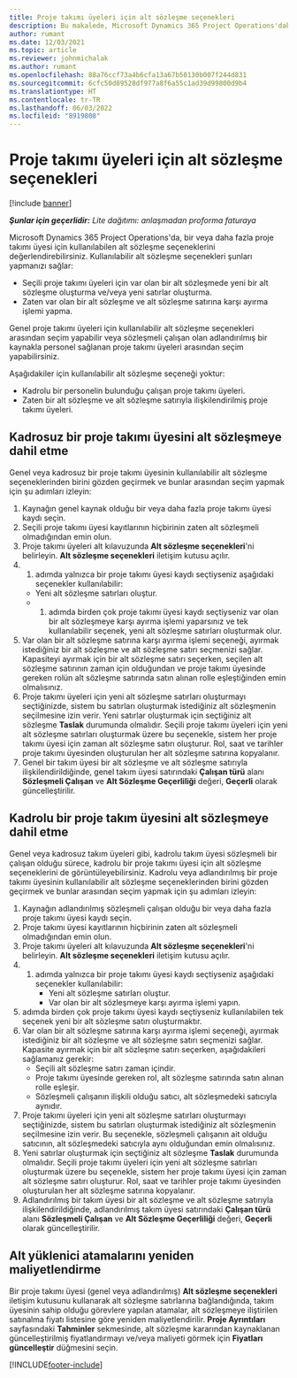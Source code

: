 ```yaml
---
title: Proje takımı üyeleri için alt sözleşme seçenekleri
description: Bu makalede, Microsoft Dynamics 365 Project Operations'daki proje takımı üyeleri için alt sözleşme seçenekleri açıklanmaktadır.
author: rumant
ms.date: 12/03/2021
ms.topic: article
ms.reviewer: johnmichalak
ms.author: rumant
ms.openlocfilehash: 88a76ccf73a4b6cfa13a67b50130b007f244d831
ms.sourcegitcommit: 6cfc50d89528df977a8f6a55c1ad39d99800d9b4
ms.translationtype: HT
ms.contentlocale: tr-TR
ms.lasthandoff: 06/03/2022
ms.locfileid: "8919808"
---
```

# <a name="subcontracting-options-for-project-team-members"></a>Proje takımı üyeleri için alt sözleşme seçenekleri

[!include [banner](../../includes/dataverse-preview.md)]

_**Şunlar için geçerlidir:** Lite dağıtımı: anlaşmadan proforma faturaya_

Microsoft Dynamics 365 Project Operations'da, bir veya daha fazla proje takımı üyesi için kullanılabilen alt sözleşme seçeneklerini değerlendirebilirsiniz. Kullanılabilir alt sözleşme seçenekleri şunları yapmanızı sağlar:

- Seçili proje takımı üyeleri için var olan bir alt sözleşmede yeni bir alt sözleşme oluşturma ve/veya yeni satırlar oluşturma. 
- Zaten var olan bir alt sözleşme ve alt sözleşme satırına karşı ayırma işlemi yapma. 

Genel proje takımı üyeleri için kullanılabilir alt sözleşme seçenekleri arasından seçim yapabilir veya sözleşmeli çalışan olan adlandırılmış bir kaynakla personel sağlanan proje takımı üyeleri arasından seçim yapabilirsiniz. 

Aşağıdakiler için kullanılabilir alt sözleşme seçeneği yoktur:

- Kadrolu bir personelin bulunduğu çalışan proje takımı üyeleri. 
- Zaten bir alt sözleşme ve alt sözleşme satırıyla ilişkilendirilmiş proje takımı üyeleri. 

## <a name="subcontracting-an-unstaffed-project-team-member"></a>Kadrosuz bir proje takımı üyesini alt sözleşmeye dahil etme

Genel veya kadrosuz bir proje takımı üyesinin kullanılabilir alt sözleşme seçeneklerinden birini gözden geçirmek ve bunlar arasından seçim yapmak için şu adımları izleyin:

1. Kaynağın genel kaynak olduğu bir veya daha fazla proje takımı üyesi kaydı seçin.
2. Seçili proje takımı üyesi kayıtlarının hiçbirinin zaten alt sözleşmeli olmadığından emin olun. 
3. Proje takımı üyeleri alt kılavuzunda **Alt sözleşme seçenekleri**'ni belirleyin. **Alt sözleşme seçenekleri** iletişim kutusu açılır. 
4. 1. adımda yalnızca bir proje takımı üyesi kaydı seçtiyseniz aşağıdaki seçenekler kullanılabilir:
    - Yeni alt sözleşme satırları oluştur. 
    - 1. adımda birden çok proje takımı üyesi kaydı seçtiyseniz var olan bir alt sözleşmeye karşı ayırma işlemi yaparsınız ve tek kullanılabilir seçenek, yeni alt sözleşme satırları oluşturmak olur.
5. Var olan bir alt sözleşme satırına karşı ayırma işlemi seçeneği, ayırmak istediğiniz bir alt sözleşme ve alt sözleşme satırı seçmenizi sağlar. Kapasiteyi ayırmak için bir alt sözleşme satırı seçerken, seçilen alt sözleşme satırının zaman için olduğundan ve proje takımı üyesinde gereken rolün alt sözleşme satırında satın alınan rolle eşleştiğinden emin olmalısınız.
6. Proje takımı üyeleri için yeni alt sözleşme satırları oluşturmayı seçtiğinizde, sistem bu satırları oluşturmak istediğiniz alt sözleşmenin seçilmesine izin verir. Yeni satırlar oluşturmak için seçtiğiniz alt sözleşme **Taslak** durumunda olmalıdır. Seçili proje takımı üyeleri için yeni alt sözleşme satırları oluşturmak üzere bu seçenekle, sistem her proje takımı üyesi için zaman alt sözleşme satırı oluşturur. Rol, saat ve tarihler proje takımı üyesinden oluşturulan her alt sözleşme satırına kopyalanır. 
7. Genel bir takım üyesi bir alt sözleşme ve alt sözleşme satırıyla ilişkilendirildiğinde, genel takım üyesi satırındaki **Çalışan türü** alanı **Sözleşmeli Çalışan** ve **Alt Sözleşme Geçerliliği** değeri, **Geçerli** olarak güncelleştirilir.

## <a name="subcontracting-a-staffed-project-team-member"></a>Kadrolu bir proje takım üyesini alt sözleşmeye dahil etme

Genel veya kadrosuz takım üyeleri gibi, kadrolu takım üyesi sözleşmeli bir çalışan olduğu sürece, kadrolu bir proje takımı üyesi için alt sözleşme seçeneklerini de görüntüleyebilirsiniz. Kadrolu veya adlandırılmış bir proje takımı üyesinin kullanılabilir alt sözleşme seçeneklerinden birini gözden geçirmek ve bunlar arasından seçim yapmak için şu adımları izleyin:

1. Kaynağın adlandırılmış sözleşmeli çalışan olduğu bir veya daha fazla proje takımı üyesi kaydı seçin.
2. Proje takımı üyesi kayıtlarının hiçbirinin zaten alt sözleşmeli olmadığından emin olun. 
3. Proje takımı üyeleri alt kılavuzunda **Alt sözleşme seçenekleri**'ni belirleyin. **Alt sözleşme seçenekleri** iletişim kutusu açılır. 
4. 1. adımda yalnızca bir proje takımı üyesi kaydı seçtiyseniz aşağıdaki seçenekler kullanılabilir:
      - Yeni alt sözleşme satırları oluştur.
      - Var olan bir alt sözleşmeye karşı ayırma işlemi yapın.
  1. adımda birden çok proje takımı üyesi kaydı seçtiyseniz kullanılabilen tek seçenek yeni bir alt sözleşme satırı oluşturmaktır.
5. Var olan bir alt sözleşme satırına karşı ayırma işlemi seçeneği, ayırmak istediğiniz bir alt sözleşme ve alt sözleşme satırı seçmenizi sağlar. Kapasite ayırmak için bir alt sözleşme satırı seçerken, aşağıdakileri sağlamanız gerekir:
      - Seçili alt sözleşme satırı zaman içindir. 
      - Proje takımı üyesinde gereken rol, alt sözleşme satırında satın alınan rolle eşleşir. 
      - Sözleşmeli çalışanın ilişkili olduğu satıcı, alt sözleşmedeki satıcıyla aynıdır.
6. Proje takımı üyeleri için yeni alt sözleşme satırları oluşturmayı seçtiğinizde, sistem bu satırları oluşturmak istediğiniz alt sözleşmenin seçilmesine izin verir. Bu seçenekle, sözleşmeli çalışanın ait olduğu satıcının, alt sözleşmedeki satıcıyla aynı olduğundan emin olmalısınız. 
7. Yeni satırlar oluşturmak için seçtiğiniz alt sözleşme **Taslak** durumunda olmalıdır. Seçili proje takımı üyeleri için yeni alt sözleşme satırları oluşturmak üzere bu seçenekle, sistem her proje takımı üyesi için zaman alt sözleşme satırı oluşturur. Rol, saat ve tarihler proje takımı üyesinden oluşturulan her alt sözleşme satırına kopyalanır.  
8. Adlandırılmış bir takım üyesi bir alt sözleşme ve alt sözleşme satırıyla ilişkilendirildiğinde, adlandırılmış takım üyesi satırındaki **Çalışan türü** alanı **Sözleşmeli Çalışan** ve **Alt Sözleşme Geçerliliği** değeri, **Geçerli** olarak güncelleştirilir.

## <a name="re-costing-subcontractor-assignments"></a>Alt yüklenici atamalarını yeniden maliyetlendirme

Bir proje takımı üyesi (genel veya adlandırılmış) **Alt sözleşme seçenekleri** iletişim kutusunu kullanarak alt sözleşme satırlarına bağlandığında, takım üyesinin sahip olduğu görevlere yapılan atamalar, alt sözleşmeye iliştirilen satınalma fiyatı listesine göre yeniden maliyetlendirilir. **Proje Ayrıntıları** sayfasındaki **Tahminler** sekmesinde, alt sözleşme kararından kaynaklanan güncelleştirilmiş fiyatlandırmayı ve/veya maliyeti görmek için **Fiyatları güncelleştir** düğmesini seçin.

[!INCLUDE[footer-include](../../includes/footer-banner.md)]
